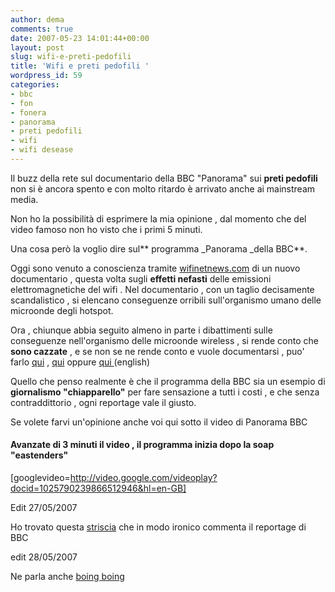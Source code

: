 ```yaml
---
author: dema
comments: true
date: 2007-05-23 14:01:44+00:00
layout: post
slug: wifi-e-preti-pedofili
title: 'Wifi e preti pedofili '
wordpress_id: 59
categories:
- bbc
- fon
- fonera
- panorama
- preti pedofili
- wifi
- wifi desease
---
```


Il buzz della rete sul documentario della BBC "Panorama" sui **preti pedofili** non si è ancora spento e con molto ritardo è arrivato anche ai mainstream media.

Non ho la possibilità di esprimere la mia opinione , dal momento che del video famoso non ho visto che i primi 5 minuti.

Una cosa però la voglio dire sul** programma _Panorama _della BBC**.

Oggi sono venuto a conoscienza tramite [wifinetnews.com](http://wifinetnews.com/archives/007646.html) di un nuovo documentario , questa volta sugli **effetti nefasti** delle emissioni elettromagnetiche del wifi . Nel documentario , con un taglio decisamente scandalistico , si elencano conseguenze orribili sull'organismo umano delle microonde degli hotspot.

Ora , chiunque abbia seguito almeno in parte i dibattimenti sulle conseguenze nell'organismo delle microonde  wireless , si rende conto che **sono cazzate** , e se non se ne rende conto e vuole documentarsi , puo' farlo [qui](http://wifinetnews.com/archives/007646.html)  , [qui](http://www.badscience.net/?p=414) oppure [qui ](http://www.badscience.net/?p=239) (english)

Quello che penso realmente è che il programma della BBC sia un esempio di **giornalismo "chiapparello"** per fare sensazione a tutti i costi , e che senza contraddittorio , ogni reportage vale il giusto.

Se volete farvi un'opinione anche voi qui sotto il video di Panorama BBC


#### Avanzate di 3 minuti il video , il programma inizia dopo la soap "eastenders"


[googlevideo=http://video.google.com/videoplay?docid=1025790239866512946&hl=en-GB]

Edit 27/05/2007

Ho trovato questa [striscia](http://www.wellingtongrey.net/miscellanea/archive/2007-05-27--the-truth-about-wireless-devices.html) che in modo ironico commenta il reportage di BBC

edit 28/05/2007

Ne parla anche [boing boing](http://www.boingboing.net/2007/05/26/bbc_shredded_on_bad_.html)
